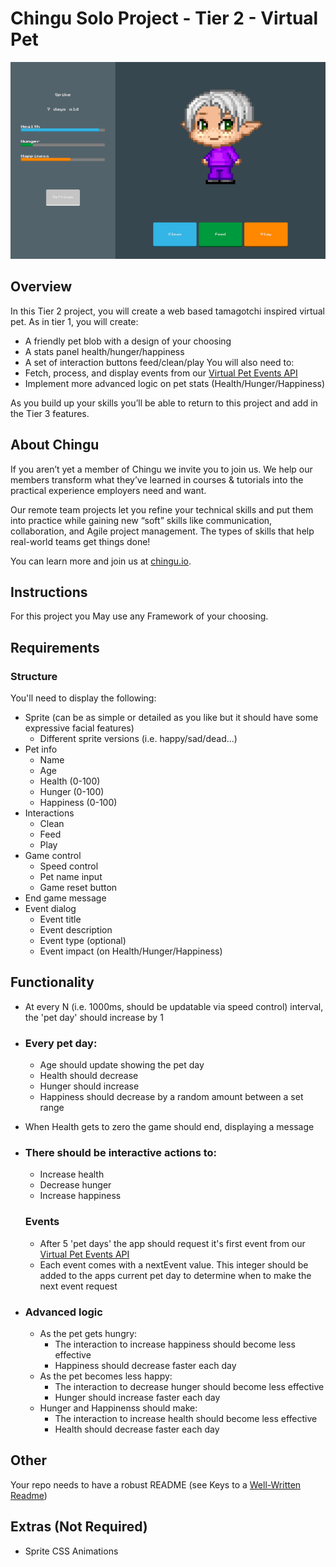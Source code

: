 # Chingu Solo Project - Tier 2 - Virtual Pet

![screenshot](./assets/screenshot.png)

## Overview

In this Tier 2 project, you will create a web based tamagotchi inspired virtual pet. As in tier 1, you will create:

- A friendly pet blob with a design of your choosing
- A stats panel health/hunger/happiness
- A set of interaction buttons feed/clean/play
  You will also need to:
- Fetch, process, and display events from our [Virtual Pet Events API](http://www.virtual-pet.uk)
- Implement more advanced logic on pet stats (Health/Hunger/Happiness)

As you build up your skills you’ll be able to return to this project and add in the Tier 3 features.

## About Chingu

If you aren’t yet a member of Chingu we invite you to join us. We help our 
members transform what they’ve learned in courses & tutorials into the 
practical experience employers need and want.

Our remote team projects let you refine your technical skills and put them 
into practice while gaining new “soft” skills like communication, 
collaboration, and Agile project management. The types of skills that 
help real-world teams get things done!

You can learn more and join us at [chingu.io](https://chingu.io).

## Instructions

For this project you May use any Framework of your choosing.

## Requirements

### Structure

You'll need to display the following:

- Sprite (can be as simple or detailed as you like but it should have some expressive facial features)
  - Different sprite versions (i.e. happy/sad/dead...)
- Pet info
  - Name
  - Age
  - Health (0-100)
  - Hunger (0-100)
  - Happiness (0-100)
- Interactions
  - Clean
  - Feed
  - Play
- Game control
  - Speed control
  - Pet name input
  - Game reset button
- End game message
- Event dialog
  - Event title
  - Event description
  - Event type (optional)
  - Event impact (on Health/Hunger/Happiness)

## Functionality

- At every N (i.e. 1000ms, should be updatable via speed control) interval, the 'pet day' should increase by 1

- ### Every pet day:

  - Age should update showing the pet day
  - Health should decrease
  - Hunger should increase
  - Happiness should decrease by a random amount between a set range

- When Health gets to zero the game should end, displaying a message

- ### There should be interactive actions to:

  - Increase health
  - Decrease hunger
  - Increase happiness

  ### Events

  - After 5 'pet days' the app should request it's first event from our [Virtual Pet Events API](http://www.virtual-pet.uk)
  - Each event comes with a nextEvent value. This integer should be added to the apps current pet day to determine when to make the next event request

- ### Advanced logic
  - As the pet gets hungry:
    - The interaction to increase happiness should become less effective
    - Happiness should decrease faster each day
  - As the pet becomes less happy:
    - The interaction to decrease hunger should become less effective
    - Hunger should increase faster each day
  - Hunger and Happinenss should make:
    - The interaction to increase health should become less effective
    - Health should decrease faster each day

## Other

Your repo needs to have a robust README (see Keys to a [Well-Written Readme](https://medium.com/chingu/keys-to-a-well-written-readme-55c53d34fe6d))

## Extras (Not Required)

- Sprite CSS Animations
